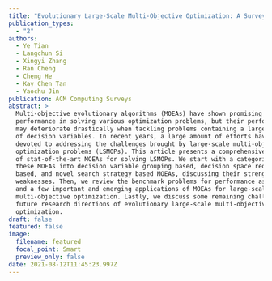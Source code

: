 ```yaml
---
title: "Evolutionary Large-Scale Multi-Objective Optimization: A Survey"
publication_types:
  - "2"
authors:
  - Ye Tian
  - Langchun Si
  - Xingyi Zhang
  - Ran Cheng
  - Cheng He
  - Kay Chen Tan
  - Yaochu Jin
publication: ACM Computing Surveys
abstract: >
  Multi-objective evolutionary algorithms (MOEAs) have shown promising
  performance in solving various optimization problems, but their performance
  may deteriorate drastically when tackling problems containing a large number
  of decision variables. In recent years, a large amount of efforts have been
  devoted to addressing the challenges brought by large-scale multi-objective
  optimization problems (LSMOPs). This article presents a comprehensive survey
  of stat-of-the-art MOEAs for solving LSMOPs. We start with a categorization of
  these MOEAs into decision variable grouping based, decision space reduction
  based, and novel search strategy based MOEAs, discussing their strengths and
  weaknesses. Then, we review the benchmark problems for performance assessment
  and a few important and emerging applications of MOEAs for large-scale
  multi-objective optimization. Lastly, we discuss some remaining challenges and
  future research directions of evolutionary large-scale multi-objective
  optimization.
draft: false
featured: false
image:
  filename: featured
  focal_point: Smart
  preview_only: false
date: 2021-08-12T11:45:23.997Z
---
```


